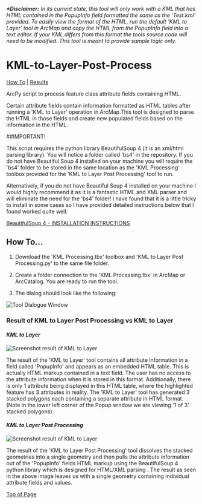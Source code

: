 **_\*Disclaimer:_** *In its current state, this tool will only work with a KML that has HTML contained in the PopupInfo field formatted the same as the 'Test.kml' provided. To easily view the format of the HTML, run the default 'KML to Layer' tool in ArcMap and copy the HTML from the PopupInfo field into a text editor. If your KML differs from this format the tools source code will need to be modified. This tool is meant to provide sample logic only.*

# KML-to-Layer-Post-Process

[How To](https://github.com/cameronezzi/KML-to-Layer-Post-Process#how-to) | [Results](https://github.com/cameronezzi/KML-to-Layer-Post-Process/blob/master/README.md#result-of-kml-to-layer-post-processing-vs-kml-to-layer)

ArcPy script to process feature class attribute fields containing HTML.

Certain attribute fields contain information formatted as HTML tables
after running a 'KML to Layer' operation in ArcMap.This tool is designed
to parse the HTML in those fields and create new populated fields based
on the information in the HTML.

##IMPORTANT!

This script requires the python library BeautifulSoup 4 (it is an xml/html parsing library). You will notice a folder called 'bs4' in the repository. If you do not have Beautiful Soup 4 installed on your machine you will require the 'bs4' folder to be stored in the same location as the 'KML Processing' toolbox provided for the 'KML to Layer Post Processing' tool to run. 

Alternatively, if you do not have Beautiful Soup 4 installed on your machine I would highly recommend it as it is a fantastic HTML and XML parser and will eliminate the need for the 'bs4' folder! I have found that it is a little tricky to install in some cases so I have provided detailed instructions below that I found worked quite well.

[BeautifulSoup 4 - INSTALLATION INSTRUCTIONS](/../master/docs_images/bs4_install.md)


## How To...

1. Download the 'KML Processing.tbx' toolbox and 'KML to Layer Post Processing.py' to the same file folder.

2. Create a folder connection to the 'KML Processing.tbx' in ArcMap or ArcCatalog. You are ready to run the tool. 

3. The dialog should look like the following:



![Tool Dialogue Window](/../master/docs_images/GUI.png?raw=true)

### Result of KML to Layer Post Processing vs KML to Layer

#### *KML to Layer*

![Screenshot result of KML to Layer](/../master/docs_images/result_old.png?raw=true)

The result of the 'KML to Layer' tool contains all attribute information in a field called 'PopupInfo' and appears as an embedded HTML table. This is actually HTML markup contained in a text field. The user has no access to the attribute information when it is stored in this format. Additionally, there is only 1 attribute being displayed in this HTML table, where the highlighted feature has 3 attributes in reality. The 'KML to Layer' tool has generated 3 stacked polygons each containing a separate attribute in HTML format. (Note in the lower left corner of the Popup window we are viewing '1 of 3' stacked polygons).

#### *KML to Layer Post Processing*

![Screenshot result of KML to Layer](/../master/docs_images/result_new.png?raw=true)

The result of the 'KML to Layer Post Processing' tool dissolves the stacked geometries into a single geometry and then pulls the attribute information out of the 'PopupInfo' fields HTML markup using the BeautifulSoup 4 python library which is designed for HTML/XML parsing . The result as seen in the above image leaves us with a single geometry containing individual attribute fields and values.

[Top of Page](https://github.com/cameronezzi/KML-to-Layer-Post-Process)
 




 
 
